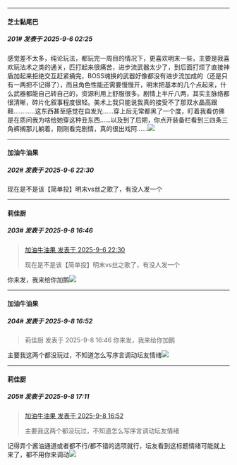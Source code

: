 ﻿
*****

####  芝士黏尾巴  
##### 201#       发表于 2025-9-6 02:25

感觉差不太多，纯论玩法，都玩完一周目的情况下，更喜欢明末一些，主要是我喜欢玩法术之类的通关，匹打起来很痛苦，进步流武器太少了，到后面打烦了直接神盾加起来拒绝交互赶紧捅完，BOSS魂换的武器好像都没有进步流加成的（还是只有一两把不记得了），而且角色性能还需要慢慢开，明末把基本的几个点起来，什么武器都能自己转自己的，资源利用上舒服很多。剧情上半斤八两，其实主脉络都很清晰，碎片化叙事程度很轻。美术上我只能说我真的接受不了那双水晶高跟鞋…………这东西甚至感觉在自发光……穿上后无常都黑了一个度，盯着我看仿佛是在质问我为啥给她穿这种丑东西……以及到了后期，你点开装备栏看到三四条三角裤搁那儿躺着，刚刚看完剧情，真的很出戏阿……<img src="https://static.stage1st.com/image/smiley/face2017/125.png" referrerpolicy="no-referrer">


*****

####  加油牛油果  
##### 202#       发表于 2025-9-6 22:30

现在是不是该【简单投】明末vs丝之歌了，有没人发一个


*****

####  莉佳厨  
##### 203#       发表于 2025-9-8 16:46

<blockquote><a href="httphttps://stage1st.com/2b/forum.php?mod=redirect&amp;goto=findpost&amp;pid=68382098&amp;ptid=2258099" target="_blank">加油牛油果 发表于 2025-9-6 22:30</a>

现在是不是该【简单投】明末vs丝之歌了，有没人发一个</blockquote>
你来发，我来给你加鹅<img src="https://static.stage1st.com/image/smiley/face2017/051.png" referrerpolicy="no-referrer">


*****

####  加油牛油果  
##### 204#       发表于 2025-9-8 16:52

<blockquote>莉佳厨 发表于 2025-9-8 16:46
你来发，我来给你加鹅</blockquote>
主要我这两个都没玩过，不知道怎么写序言调动坛友情绪<img src="https://static.stage1st.com/image/smiley/face2017/094.png" referrerpolicy="no-referrer">


*****

####  莉佳厨  
##### 205#       发表于 2025-9-8 17:11

<blockquote><a href="httphttps://stage1st.com/2b/forum.php?mod=redirect&amp;goto=findpost&amp;pid=68390526&amp;ptid=2258099" target="_blank">加油牛油果 发表于 2025-9-8 16:52</a>

主要我这两个都没玩过，不知道怎么写序言调动坛友情绪</blockquote>
记得弄个酱油通道或者都不行/都不错的选项就行，坛友看到这标题情绪可能就上来了，都不用你来调动<img src="https://static.stage1st.com/image/smiley/face2017/037.png" referrerpolicy="no-referrer">

